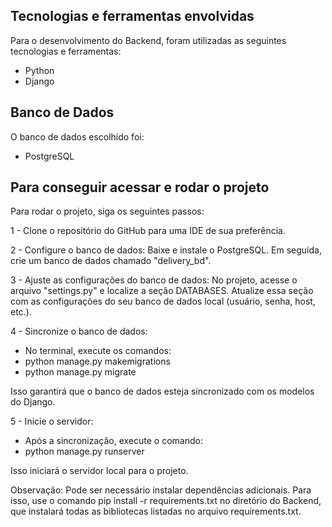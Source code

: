 ## Tecnologias e ferramentas envolvidas

Para o desenvolvimento do Backend, foram utilizadas as seguintes tecnologias e ferramentas:

- Python
- Django

## Banco de Dados

O banco de dados escolhido foi:

- PostgreSQL

## Para conseguir acessar e rodar o projeto
Para rodar o projeto, siga os seguintes passos:

1 - Clone o repositório do GitHub para uma IDE de sua preferência.

2 - Configure o banco de dados: Baixe e instale o PostgreSQL. Em seguida, crie um banco de dados chamado "delivery_bd".

3 - Ajuste as configurações do banco de dados: No projeto, acesse o arquivo "settings.py" e localize a seção DATABASES. Atualize essa seção com as configurações do seu banco de dados local (usuário, senha, host, etc.).

4 - Sincronize o banco de dados:
- No terminal, execute os comandos:
- python manage.py makemigrations
- python manage.py migrate
  
Isso garantirá que o banco de dados esteja sincronizado com os modelos do Django.

5 - Inicie o servidor:
- Após a sincronização, execute o comando:
- python manage.py runserver
  
Isso iniciará o servidor local para o projeto.


Observação: Pode ser necessário instalar dependências adicionais. Para isso, use o comando pip install -r requirements.txt no diretório do Backend, que instalará todas as bibliotecas listadas no arquivo requirements.txt.
